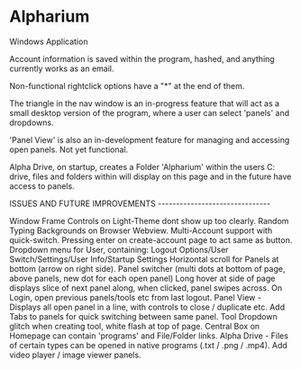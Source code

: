 # Alpharium
Windows Application

Account information is saved within the program, hashed, and anything currently works as an email.

Non-functional rightclick options have a "*" at the end of them.

The triangle in the nav window is an in-progress feature that will act as a small desktop version of the program, where a user can select 'panels' and dropdowns.

'Panel View' is also an in-development feature for managing and accessing open panels. Not yet functional.

Alpha Drive, on startup, creates a Folder 'Alpharium' within the users C: drive, files and folders within will display on this page and in the future have access to panels.



ISSUES AND FUTURE IMPROVEMENTS -------------------------------

Window Frame Controls on Light-Theme dont show up too clearly.
Random Typing Backgrounds on Browser Webview.
Multi-Account support with quick-switch.
Pressing enter on create-account page to act same as button.
Dropdown menu for User, containing: Logout Options/User Switch/Settings/User Info/Startup Settings
Horizontal scroll for Panels at bottom (arrow on right side).
Panel switcher (multi dots at bottom of page, above panels, new dot for each open panel)
Long hover at side of page displays slice of next panel along, when clicked, panel swipes across.
On Login, open previous panels/tools etc from last logout.
Panel View - Displays all open panel in a line, with controls to close / duplicate etc.
Add Tabs to panels for quick switching between same panel.
Tool Dropdown glitch when creating tool, white flash at top of page.
Central Box on Homepage can contain 'programs' and File/Folder links.
Alpha Drive - Files of certain types can be opened in native programs (.txt / .png / .mp4).
Add video player / image viewer panels.
